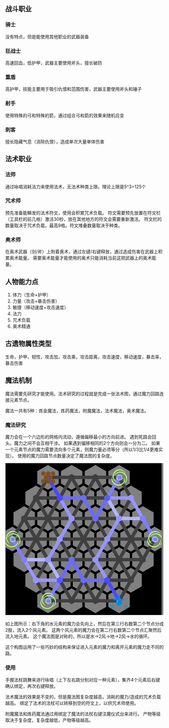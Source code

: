 ## 战斗职业
### 骑士
没有特点，但是能使用其他职业的武器装备
### 狂战士
高速回血，低护甲，武器主要使用斧头，擅长破防
### 重盾
高护甲，技能主要用于吸引仇恨和范围伤害，武器主要使用斧头和锤子
### 射手
使用特殊的弓和特殊的箭，通过组合弓和箭的效果来随机应变
### 刺客
擅长隐藏气息（消除仇恨），造成单次大量单体伤害
## 法术职业
### 法师
通过咏唱消耗法力来使用法术，无法术种类上限。理论上限是5^3=125个
### 咒术师
预先准备能瞬发的法术符文，使用会积累咒术负载。
符文需要预先放置在符文栏（工具栏的前几格）激活30秒，放在其他地方的符文会需要重新激活。
符文栏的数量取决于咒术负载，最高9格。符文堆叠数量取决于种类。
### 奥术师
在奥术武器（剑/斧）上附着奥术，通过左键/右键释放，通过造成伤害在武器上积累奥术能量。
需要奥术能量才能使用的奥术只能消耗当前这把武器上的奥术能量。

## 人物能力点
1. 体力（生命+护甲）
2. 力量（攻击+暴击伤害）
3. 敏捷（移动速度+攻击速度）
4. 法力
5. 咒术负载
6. 奥术精通

## 古遗物属性类型
生命，护甲，韧性，攻击加，攻击乘，攻击距离，攻击速度，移动速度，暴击率，暴击伤害

## 魔法机制
魔法需要先研究才能使用。法术研究的过程就是完成一张法术图，通过魔力回路连接元素节点。

魔法一共有5种：炼金魔法，炼药魔法，附魔魔法，法术魔法，奥术魔法。
### 魔法研究
魔力会在一个六边形的网格内流动，遵循偏移最小的方向前进。
遇到死路会回头。魔力之间不会互相干涉。
如果遇到偏移相同的2个方向则会一分为二。
如果一个元素节点的魔力需要流向多个元素，则魔力量必须等分（所以1/3比1/4更难实现）。
使用的魔力回路节点数量决定了魔法图的复杂度。

![Example](./doc/hex_example.png)

如上图所示：右下角的水元素的魔力会先向上，然后在第三行右数第二个节点分成2股，流入2个风元素。
这两个风元素的魔力会在第二行右数第二个节点汇聚然后流入地元素。 这个魔法图是对称的，所以是水->2风->地->2风->水的循环。

这个构图运用了一些巧妙的结构来保证进入元素的魔力和离开元素的魔力走不同的路。


### 使用
手握法杖跳舞来进行咏唱（上下左右跳分别对应一种元素），集齐4个元素后右键确认绑定，再次右键释放。

法术魔法的效果是不变的，但是魔法图复杂度越高，消耗的魔力/造成的咒术负载越高。
绑定了法术的法杖可以转移到空的符文上，以供咒术师使用。

附魔魔法和炼药魔法通过用绑定了魔法的法杖右键注魔仪式台来进行。
产物等级取决于复杂度，复杂度越低，产物等级越高。
